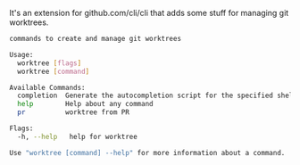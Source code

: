 It's an extension for github.com/cli/cli that adds some stuff for managing git worktrees.

```sh
commands to create and manage git worktrees

Usage:
  worktree [flags]
  worktree [command]

Available Commands:
  completion  Generate the autocompletion script for the specified shell
  help        Help about any command
  pr          worktree from PR

Flags:
  -h, --help   help for worktree

Use "worktree [command] --help" for more information about a command.
```

